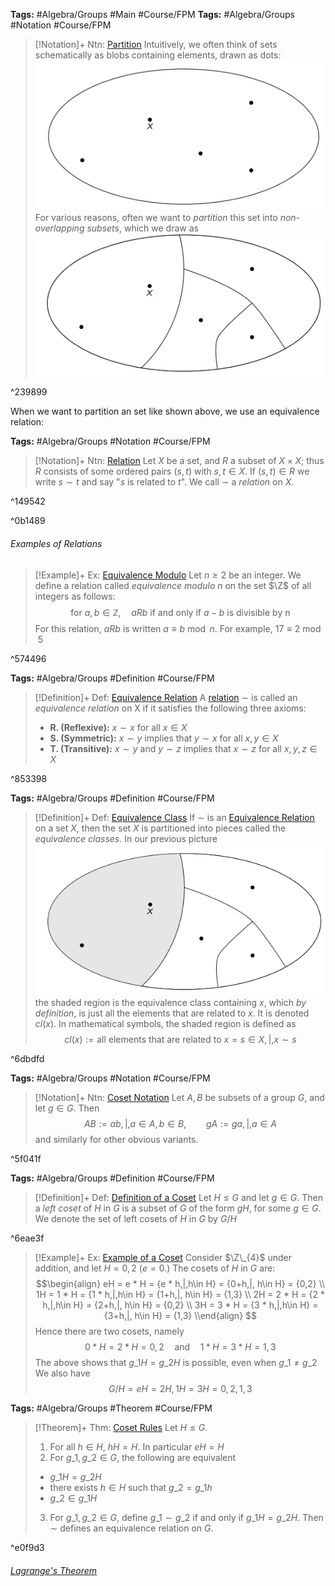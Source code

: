 ---
---

**Tags:** #Algebra/Groups #Main #Course/FPM 
**Tags:** #Algebra/Groups #Notation #Course/FPM 

 > 
 > \[!Notation\]+ Ntn: [Partition](../Individuals/Partition.md)
 > Intuitively, we often think of sets schematically as blobs containing elements, drawn as dots:
 > ![Pasted image 20230213172002.png](..\Images\Pasted%20image%2020230213172002.png)
 > For various reasons, often we want to *partition* this set into *non-overlapping subsets*, which we draw as
 > ![Pasted image 20230213172045.png](..\Images\Pasted%20image%2020230213172045.png)

^239899

When we want to partition an set like shown above, we use an equivalence relation:

**Tags:** #Algebra/Groups #Notation #Course/FPM 

 > 
 > \[!Notation\]+ Ntn: [Relation](../Individuals/Relation.md)
 > Let $X$ be a set, and $R$ a subset of $X\times X$; thus $R$ consists of some ordered pairs $(s,t)$ with $s,t\in X$. If $(s,t) \in R$ we write $s \sim t$ and say "$s$ is related to $t$". We call $\sim$ a *relation* on $X$.

^149542

^0b1489

###### Examples of Relations

 > 
 > \[!Example\]+ Ex: [Equivalence Modulo](../Individuals/Relation.md)
 > Let $n\ge 2$ be an integer. We define a relation called *equivalence modulo* $n$ on the set $\Z$ of all integers as follows:
 > $$\text{for } a,b\in\mathbb{Z},\quad aRb \text{ if and only if } a-b \text{ is divisible by n}$$
 > For this relation, $aRb$ is written $a\equiv b\bmod{n}$. For example, $17\equiv 2\bmod{5}$

^574496

**Tags:** #Algebra/Groups #Definition #Course/FPM 

 > 
 > \[!Definition\]+ Def: [Equivalence Relation](../Individuals/Equivalence%20Relation.md)
 > A [relation](..\Individuals\Relation.md#149542) $\sim$ is called an *equivalence relation* on X if it satisfies the following three axioms:
 > 
 > * **R. (Reflexive):** $x\sim x$ for all $x\in X$
 > * **S. (Symmetric):** $x\sim y$ implies that $y\sim x$ for all $x,y\in X$
 > * **T. (Transitive):** $x\sim y$ and $y\sim z$ implies that $x\sim z$ for all $x,y,z\in X$

^853398

**Tags:** #Algebra/Groups #Definition #Course/FPM 

 > 
 > \[!Definition\]+ Def: [Equivalence Class](../Individuals/Equivalence%20Class.md)
 > If $\sim$ is an [Equivalence Relation](../Individuals/Equivalence%20Relation.md) on a set $X$, then the set $X$ is partitioned into pieces called the *equivalence classes*. In our previous picture
 > ![Pasted image 20230215204505.png](..\Images\Pasted%20image%2020230215204505.png)
 > the shaded region is the equivalence class containing $x$, which *by definition*, is just all the elements that are related to $x$. It is denoted $cl(x)$. In mathematical symbols, the shaded region is defined as
 > $$cl(x) :={\text{all elements that are related to } x}={s\in X , | , x \sim s}$$

^6dbdfd

**Tags:** #Algebra/Groups #Notation #Course/FPM 

 > 
 > \[!Notation\]+ Ntn: [Coset Notation](../Individuals/Coset%20Notation.md)
 > Let $A,B$ be subsets of a group $G$, and let $g\in G$. Then
 > $$AB:={ab ,|, a\in A, b\in B}, \qquad gA := {ga,|,a\in A}$$
 > and similarly for other obvious variants.

^5f041f

**Tags:** #Algebra/Groups #Definition #Course/FPM 

 > 
 > \[!Definition\]+ Def: [Definition of a Coset](../Individuals/Definition%20of%20a%20Coset.md)
 > Let $H\le G$ and let $g\in G$. Then a *left coset* of  $H$ in $G$ is a subset of $G$ of the form $gH$, for some $g\in G$.
 > We denote the set of left cosets of $H$ in $G$ by $G/H$

^6eae3f

 > 
 > \[!Example\]+ Ex: [Example of a Coset](Coset.md)
 > Consider $\Z\_{4}$ under addition, and let $H={0,2}$ ($e=0$.) The cosets of $H$ in $G$ are:
 > $$\begin{align}
 > eH = e * H = {e * h,|,h\in H} = {0+h,|, h\in H} = {0,2} \\
 > 1H = 1 * H = {1 * h,|,h\in H} = {1+h,|, h\in H} = {1,3} \\
 > 2H = 2 * H = {2 * h,|,h\in H} = {2+h,|, h\in H} = {0,2} \\
 > 3H = 3 * H = {3 * h,|,h\in H} = {3+h,|, h\in H} = {1,3}
 > \\end{align}
 > $$
 > Hence there are two cosets, namely
 > $$0 * H=2 * H={0,2} \quad\text{and}\quad 1 * H=3 * H={1,3}$$
 > The above shows that $g\_{1}H=g\_{2}H$ is possible, even when $g\_{1}\ne g\_{2}$
 > We also have
 > $$G/H={eH=2H,1H=3H} = {{0,2}, {1,3}}$$

**Tags:** #Algebra/Groups #Theorem #Course/FPM 

 > 
 > \[!Theorem\]+ Thm: [Coset Rules](../Individuals/Coset%20Rules.md)
 > Let $H\le G$.
 > 
 > 1. For all $h\in H$, $hH=H$. In particular $eH=H$
 > 1. For $g\_{1},g\_{2}\in G$, the following are equivalent
 > 
 > * $g\_{1}H=g\_{2}H$
 > * there exists $h\in H$ such that $g\_{2}=g\_{1}h$
 > * $g\_{2}\in g\_{1} H$
 > 
 > 3. For $g\_{1},g\_{2}\in G$, define $g\_{1}\sim g\_{2}$ if and only if $g\_{1}H=g\_{2}H$. Then $\sim$ defines an equivalence relation on $G$.

^e0f9d3

###### [Lagrange's Theorem](Lagrange's%20Theorem.md)
